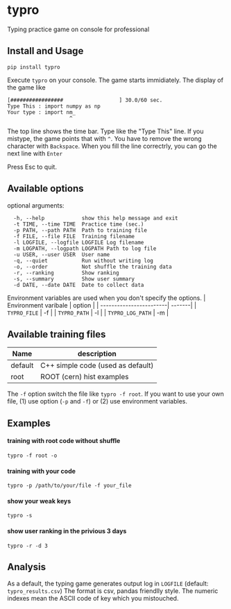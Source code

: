 # typro
Typing practice game on console for professional

## Install and Usage
```
pip install typro
```
Execute `typro` on your console.
The game starts immidiately.
The display of the game like
```
[#################                  ] 30.0/60 sec.
Type This : import numpy as np
Your type : import nm_
                    ^
```
The top line shows the time bar.
Type like the "Type This" line.
If you mistype, the game points that with `^`.
You have to remove the wrong character with `Backspace`.
When you fill the line correctrly, you can go the next line with `Enter`

Press Esc to quit.

## Available options
optional arguments:
```
  -h, --help            show this help message and exit
  -t TIME, --time TIME  Practice time (sec.)
  -p PATH, --path PATH  Path to training file
  -f FILE, --file FILE  Training filename
  -l LOGFILE, --logfile LOGFILE Log filename
  -m LOGPATH, --logpath LOGPATH Path to log file
  -u USER, --user USER  User name
  -q, --quiet           Run without writing log
  -o, --order           Not shuffle the training data
  -r, --ranking         Show ranking
  -s, --summary         Show user summary
  -d DATE, --date DATE  Date to collect data
```

Environment variables are used when you don't specify the options.
| Environment varibale    | option |
| ------------------------| -------|
| `TYPRO_FILE`            | -f     |
| `TYPRO_PATH`            | -l     |
| `TYPRO_LOG_PATH`        | -m     |


## Available training files

| Name    | description                           |
| ------- | ------------------------------------- |
| default | C++ simple code (used as default)     |
| root    | ROOT (cern) hist examples             |

The `-f` option switch the file like `typro -f root`.
If you want to use your own file, (1) use option (`-p` and `-f`) or (2) use environment variables.


## Examples
#### training with root code without shuffle
```
typro -f root -o
```

#### training with your code
```
typro -p /path/to/your/file -f your_file
```

#### show your weak keys
```
typro -s
```

#### show user ranking in the privious 3 days
```
typro -r -d 3
```


## Analysis
As a default, the typing game generates output log in `LOGFILE` (default: `typro_results.csv`)
The format is csv, pandas friendlly style.
The numeric indexes mean the ASCII code of key which you mistouched.
